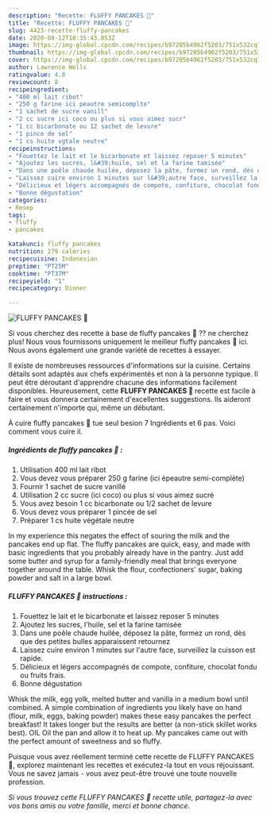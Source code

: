 ```yaml
---
description: "Recette: FLUFFY PANCAKES 🥞"
title: "Recette: FLUFFY PANCAKES 🥞"
slug: 4423-recette-fluffy-pancakes
date: 2020-08-12T18:35:43.853Z
image: https://img-global.cpcdn.com/recipes/b97205b4962f5203/751x532cq70/fluffy-pancakes-🥞-photo-principale-de-la-recette.jpg
thumbnail: https://img-global.cpcdn.com/recipes/b97205b4962f5203/751x532cq70/fluffy-pancakes-🥞-photo-principale-de-la-recette.jpg
cover: https://img-global.cpcdn.com/recipes/b97205b4962f5203/751x532cq70/fluffy-pancakes-🥞-photo-principale-de-la-recette.jpg
author: Lawrence Wells
ratingvalue: 4.8
reviewcount: 8
recipeingredient:
- "400 ml lait ribot"
- "250 g farine ici peautre semicomplte"
- "1 sachet de sucre vanill"
- "2 cc sucre ici coco ou plus si vous aimez sucr"
- "1 cc bicarbonate ou 12 sachet de levure"
- "1 pince de sel"
- "1 cs huite vgtale neutre"
recipeinstructions:
- "Fouettez le lait et le bicarbonate et laissez reposer 5 minutes"
- "Ajoutez les sucres, l&#39;huile, sel et la farine tamisée"
- "Dans une poêle chaude huilée, déposez la pâte, formez un rond, dès que des petites bulles apparaissent retournez"
- "Laissez cuire environ 1 minutes sur l&#39;autre face, surveillez la cuisson est rapide."
- "Délicieux et légers accompagnés de compote, confiture, chocolat fondu ou fruits frais."
- "Bonne dégustation"
categories:
- Resep
tags:
- fluffy
- pancakes

katakunci: fluffy pancakes 
nutrition: 279 calories
recipecuisine: Indonesian
preptime: "PT25M"
cooktime: "PT37M"
recipeyield: "1"
recipecategory: Dinner

---
```



![FLUFFY PANCAKES 🥞](https://img-global.cpcdn.com/recipes/b97205b4962f5203/751x532cq70/fluffy-pancakes-🥞-photo-principale-de-la-recette.jpg)

Si vous cherchez des recette à base de fluffy pancakes 🥞 ?? ne cherchez plus! Nous vous fournissons uniquement le meilleur fluffy pancakes 🥞 ici. Nous avons également une grande variété de recettes à essayer.

Il existe de nombreuses ressources d'informations sur la cuisine. Certains détails sont adaptés aux chefs expérimentés et non à la personne typique. Il peut être déroutant d'apprendre chacune des informations facilement disponibles. Heureusement, cette <strong> FLUFFY PANCAKES 🥞 </strong> recette est facile à faire et vous donnera certainement d'excellentes suggestions. Ils aideront certainement n'importe qui, même un débutant.

<!--inarticleads1-->

À cuire fluffy pancakes 🥞 tue seul besion 7 Ingrédients et 6 pas. Voici comment vous cuire il.

##### Ingrédients de fluffy pancakes 🥞 :

1. Utilisation 400 ml lait ribot
1. Vous devez vous préparer 250 g farine (ici épeautre semi-complète)
1. Fournir 1 sachet de sucre vanillé
1. Utilisation 2 cc sucre (ici coco) ou plus si vous aimez sucré
1. Vous avez besoin 1 cc bicarbonate ou 1/2 sachet de levure
1. Vous devez vous préparer 1 pincée de sel
1. Préparer 1 cs huite végétale neutre


In my experience this negates the effect of souring the milk and the pancakes end up flat. The fluffy pancakes are quick, easy, and made with basic ingredients that you probably already have in the pantry. Just add some butter and syrup for a family-friendly meal that brings everyone together around the table. Whisk the flour, confectioners&#39; sugar, baking powder and salt in a large bowl. 

<!--inarticleads2-->

##### FLUFFY PANCAKES 🥞 instructions :

1. Fouettez le lait et le bicarbonate et laissez reposer 5 minutes
1. Ajoutez les sucres, l&#39;huile, sel et la farine tamisée
1. Dans une poêle chaude huilée, déposez la pâte, formez un rond, dès que des petites bulles apparaissent retournez
1. Laissez cuire environ 1 minutes sur l&#39;autre face, surveillez la cuisson est rapide.
1. Délicieux et légers accompagnés de compote, confiture, chocolat fondu ou fruits frais.
1. Bonne dégustation


Whisk the milk, egg yolk, melted butter and vanilla in a medium bowl until combined. A simple combination of ingredients you likely have on hand (flour, milk, eggs, baking powder) makes these easy pancakes the perfect breakfast! It takes longer but the results are better (a non-stick skillet works best). OIL Oil the pan and allow it to heat up. My pancakes came out with the perfect amount of sweetness and so fluffy. 

<!--inarticleads1-->

<p>
Puisque vous avez réellement terminé cette recette de FLUFFY PANCAKES 🥞, explorez maintenant les recettes et exécutez-la tout en vous réjouissant. Vous ne savez jamais - vous avez peut-être trouvé une toute nouvelle profession.
</p>

<p>
<i>Si vous trouvez cette FLUFFY PANCAKES 🥞 recette utile, partagez-la avec vos bons amis ou votre famille, merci et bonne chance.</i>
</p>
